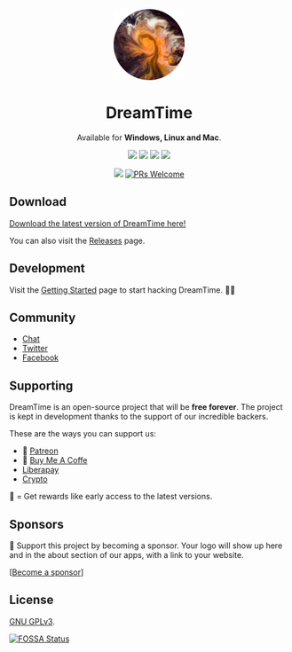 <div align="center">
  <a href="https://time.dreamnet.tech">
    <img src="assets/dreamtime.png" alt="DreamTime">
  </a>
  
  <h1 align="center">DreamTime</h1>

  <p align="center">
    Available for <strong>Windows, Linux and Mac</strong>.
  </p>
</div>

<p align="center">
  <a href="https://github.com/dreamnettech/dreamtime/actions"><img src="https://github.com/dreamnettech/dreamtime/workflows/Build/badge.svg" /></a>
  <a href="https://github.com/dreamnettech/dreamtime/releases"><img src="https://img.shields.io/github/downloads/dreamnettech/dreamtime/total?logo=github&logoColor=white" /></a>
  <a target="_blank" href="https://www.codacy.com/app/kolessios/dreamtime?utm_source=github.com&amp;utm_medium=referral&amp;utm_content=dreamnettech/dreamtime&amp;utm_campaign=Badge_Grade"><img src="https://api.codacy.com/project/badge/Grade/0ecb8ba6eeae42e7bfd0d414d1bacee1" /></a>
  <a target="_blank" href="https://codeclimate.com/github/private-dreamnet/dreamtime/maintainability"><img src="https://api.codeclimate.com/v1/badges/8d325515768f221e235f/maintainability" /></a>
</p>

<p align="center">
  <a target="_blank" href="https://time.dreamnet.tech"><img src="https://img.shields.io/uptimerobot/status/m783500405-1d347e6a5472fdb2035c7003?label=website" /></a>
  <a href="CONTRIBUTING.md#pull-requests"><img src="https://img.shields.io/badge/PRs-welcome-brightgreen.svg" alt="PRs Welcome"></a>
</p>

## Download

[Download the latest version of DreamTime here!](https://time.dreamnet.tech/docs/installation)

You can also visit the [Releases](https://github.com/dreamnettech/dreamtime/releases) page.

## Development

Visit the [Getting Started](https://time.dreamnet.tech/docs/development/getting-started) page to start hacking DreamTime. 👩‍💻

## Community

- [Chat](https://chat.dreamnet.tech)
- [Twitter](https://twitter.com/DreamNetTechno)
- [Facebook](https://web.facebook.com/DreamNetTechnology)

## Supporting

DreamTime is an open-source project that will be **free forever**. The project is kept in development thanks to the support of our incredible backers.

These are the ways you can support us:

- 🌟 [Patreon](https://patreon.com/dreamnet)
- 🌟 [Buy Me A Coffe](https://www.buymeacoffee.com/dreamnettech)
- [Liberapay](https://liberapay.com/dreamnet)
- [Crypto](https://commerce.coinbase.com/checkout/24a8bcb6-22db-4166-9bea-fb24fe78f1cd)

🌟 = Get rewards like early access to the latest versions.

## Sponsors

🥰 Support this project by becoming a sponsor. Your logo will show up here and in the about section of our apps, with a link to your website. 

[[Become a sponsor](https://www.patreon.com/join/dreamnet/checkout?rid=4426478)]

## License

[GNU GPLv3](./LICENSE).

[![FOSSA Status](https://app.fossa.io/api/projects/git%2Bgithub.com%2Fdreamnettech%2Fdreamtime.svg?type=large)](https://app.fossa.io/projects/git%2Bgithub.com%2Fdreamnettech%2Fdreamtime?ref=badge_large)
